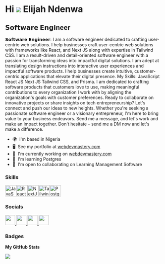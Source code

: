 Hi ![](https://user-images.githubusercontent.com/18350557/176309783-0785949b-9127-417c-8b55-ab5a4333674e.gif) Elijah Ndenwa
=====================================================================================================================================

𝗦𝗼𝗳𝘁𝘄𝗮𝗿𝗲 𝗘𝗻𝗴𝗶neer
-----------------------------

𝗦𝗼𝗳𝘁𝘄𝗮𝗿𝗲 𝗘𝗻𝗴𝗶𝗻𝗲𝗲𝗿: I am a software engineer dedicated to crafting user-centric web solutions. I help businesses craft user-centric web solutions with frameworks like React, and Next JS along with expertise in Tailwind CSS. I am a result-driven and detail-oriented software engineer with a passion for transforming ideas into impactful digital solutions. I am adept at translating design instructions into interactive user experiences and impactful software products. I help businesses create intuitive, customer-centric applications that elevate their digital presence. My Skills: JavaScript React JS Next JS Tailwind CSS, and Prisma. I am dedicated to crafting software products that customers love to use, making meaningful contributions to every organization I work with by aligning the organization's goals with customer preferences. Ready to collaborate on innovative projects or share insights on tech entrepreneurship? Let's connect and push our ideas to new heights. Whether you're seeking a passionate software engineer or a visionary entrepreneur, I'm here to bring value to your business endeavors. Send me a message, and let's work and make an impact together. Don't hesitate – send me a DM now and let's make a difference.

* 🌍  I'm based in Nigeria
* 🖥️  See my portfolio at [webdevmastery.com](http://webdevmastery.com)
* 🚀  I'm currently working on [webdevmastery.com](http://webdevmastery.com)
* 🧠  I'm learning Postgres
* 🤝  I'm open to collaborating on Learning Management Software

### Skills


<p align="left">
<a href="https://developer.mozilla.org/en-US/docs/Web/JavaScript" target="_blank" rel="noreferrer"><img src="https://raw.githubusercontent.com/danielcranney/readme-generator/main/public/icons/skills/javascript-colored.svg" width="36" height="36" alt="JavaScript" /></a><a href="https://reactjs.org/" target="_blank" rel="noreferrer"><img src="https://raw.githubusercontent.com/danielcranney/readme-generator/main/public/icons/skills/react-colored.svg" width="36" height="36" alt="React" /></a><a href="https://nextjs.org/docs" target="_blank" rel="noreferrer"><img src="https://raw.githubusercontent.com/danielcranney/readme-generator/main/public/icons/skills/nextjs-colored-dark.svg" width="36" height="36" alt="NextJs" /></a><a href="https://tailwindcss.com/" target="_blank" rel="noreferrer"><img src="https://raw.githubusercontent.com/danielcranney/readme-generator/main/public/icons/skills/tailwindcss-colored.svg" width="36" height="36" alt="TailwindCSS" /></a><a href="https://www.postgresql.org/" target="_blank" rel="noreferrer"><img src="https://raw.githubusercontent.com/danielcranney/readme-generator/main/public/icons/skills/postgresql-colored.svg" width="36" height="36" alt="PostgreSQL" /></a>
</p>


### Socials

<p align="left"> <a href="https://www.facebook.com/elijahndenwa1" target="_blank" rel="noreferrer"> <picture> <source media="(prefers-color-scheme: dark)" srcset="https://raw.githubusercontent.com/danielcranney/readme-generator/main/public/icons/socials/facebook-dark.svg" /> <source media="(prefers-color-scheme: light)" srcset="https://raw.githubusercontent.com/danielcranney/readme-generator/main/public/icons/socials/facebook.svg" /> <img src="https://raw.githubusercontent.com/danielcranney/readme-generator/main/public/icons/socials/facebook.svg" width="32" height="32" /> </picture> </a> <a href="https://www.github.com/Elinez19" target="_blank" rel="noreferrer"> <picture> <source media="(prefers-color-scheme: dark)" srcset="https://raw.githubusercontent.com/danielcranney/readme-generator/main/public/icons/socials/github-dark.svg" /> <source media="(prefers-color-scheme: light)" srcset="https://raw.githubusercontent.com/danielcranney/readme-generator/main/public/icons/socials/github.svg" /> <img src="https://raw.githubusercontent.com/danielcranney/readme-generator/main/public/icons/socials/github.svg" width="32" height="32" /> </picture> </a> <a href="https://www.linkedin.com/in/ndenwaelijah/" target="_blank" rel="noreferrer"> <picture> <source media="(prefers-color-scheme: dark)" srcset="https://raw.githubusercontent.com/danielcranney/readme-generator/main/public/icons/socials/linkedin-dark.svg" /> <source media="(prefers-color-scheme: light)" srcset="https://raw.githubusercontent.com/danielcranney/readme-generator/main/public/icons/socials/linkedin.svg" /> <img src="https://raw.githubusercontent.com/danielcranney/readme-generator/main/public/icons/socials/linkedin.svg" width="32" height="32" /> </picture> </a> <a href="https://www.x.com/ElijahNdenwa" target="_blank" rel="noreferrer"> <picture> <source media="(prefers-color-scheme: dark)" srcset="https://raw.githubusercontent.com/danielcranney/readme-generator/main/public/icons/socials/twitter-dark.svg" /> <source media="(prefers-color-scheme: light)" srcset="https://raw.githubusercontent.com/danielcranney/readme-generator/main/public/icons/socials/twitter.svg" /> <img src="https://raw.githubusercontent.com/danielcranney/readme-generator/main/public/icons/socials/twitter.svg" width="32" height="32" /> </picture> </a></p>

### Badges

<b>My GitHub Stats</b>

<a href="http://www.github.com/Elinez19"><img src="https://github-readme-streak-stats.herokuapp.com/?user=Elinez19&stroke=ffffff&background=1c1917&ring=0891b2&fire=0891b2&currStreakNum=ffffff&currStreakLabel=0891b2&sideNums=ffffff&sideLabels=ffffff&dates=ffffff&hide_border=true" /></a>
